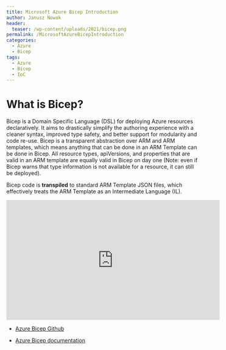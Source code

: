 ```yaml
---
title: Microsoft Azure Bicep Introduction
author: Janusz Nowak
header:
  teaser: /wp-content/uploads/2021/bicep.png
permalink: /MicrosoftAzureBicepIntroduction
categories:
  - Azure
  - Bicep
tags:
  - Azure
  - Bicep
  - IoC
---
```


# What is Bicep?

Bicep is a Domain Specific Language (DSL) for deploying Azure resources declaratively. It aims to drastically simplify the authoring experience with a cleaner syntax, improved type safety, and better support for modularity and code re-use. Bicep is a transparent abstraction over ARM and ARM templates, which means anything that can be done in an ARM Template can be done in Bicep. All resource types, apiVersions, and properties that are valid in an ARM template are equally valid in Bicep on day one (Note: even if Bicep warns that type information is not available for a resource, it can still be deployed).

Bicep code is **transpiled** to standard ARM Template JSON files, which effectively treats the ARM Template as an Intermediate Language (IL).

<iframe width="560" height="315" src="https://www.youtube.com/embed/l85qv_1N2_A" frameborder="0" allow="accelerometer; autoplay; encrypted-media; gyroscope; picture-in-picture" allowfullscreen></iframe>

- [Azure Bicep Github](https://github.com/Azure/bicep)

- [Azure Bicep documentation](https://docs.microsoft.com/en-us/azure/azure-resource-manager/bicep/)